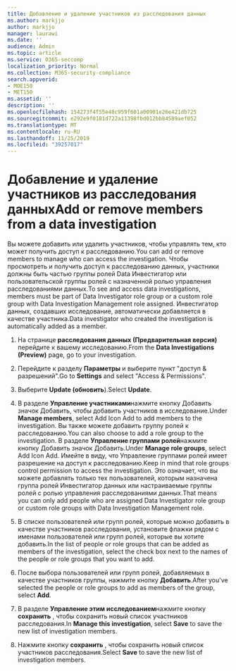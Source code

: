 ```yaml
---
title: Добавление и удаление участников из расследования данных
ms.author: markjjo
author: markjjo
manager: laurawi
ms.date: ''
audience: Admin
ms.topic: article
ms.service: O365-seccomp
localization_priority: Normal
ms.collection: M365-security-compliance
search.appverid:
- MOE150
- MET150
ms.assetid: ''
description: ''
ms.openlocfilehash: 154273f4f55e48c959f601a00901e26e421db725
ms.sourcegitcommit: e292e9f0181d722a11398fbd012bb84589aef052
ms.translationtype: MT
ms.contentlocale: ru-RU
ms.lasthandoff: 11/25/2019
ms.locfileid: "39257017"
---
```

# <a name="add-or-remove-members-from-a-data-investigation"></a><span data-ttu-id="7188c-102">Добавление и удаление участников из расследования данных</span><span class="sxs-lookup"><span data-stu-id="7188c-102">Add or remove members from a data investigation</span></span>

<span data-ttu-id="7188c-103">Вы можете добавить или удалить участников, чтобы управлять тем, кто может получить доступ к расследованию.</span><span class="sxs-lookup"><span data-stu-id="7188c-103">You can add or remove members to manage who can access the investigation.</span></span> <span data-ttu-id="7188c-104">Чтобы просмотреть и получить доступ к расследованию данных, участники должны быть частью группы ролей Data Инвестигатор или пользовательской группы ролей с назначенной ролью управления расследованиями данных.</span><span class="sxs-lookup"><span data-stu-id="7188c-104">To see and access data investigations, members must be part of Data Investigator role group or a custom role group with Data Investigation Management role assigned.</span></span> <span data-ttu-id="7188c-105">Инвестигатор данных, создавших исследование, автоматически добавляется в качестве участника.</span><span class="sxs-lookup"><span data-stu-id="7188c-105">Data investigator who created the investigation is automatically added as a member.</span></span>

1. <span data-ttu-id="7188c-106">На странице **расследования данных (Предварительная версия)** перейдите к вашему исследованию.</span><span class="sxs-lookup"><span data-stu-id="7188c-106">From the **Data Investigations (Preview)** page, go to your investigation.</span></span>

2. <span data-ttu-id="7188c-107">Перейдите к разделу **Параметры** и выберите пункт "доступ & разрешений".</span><span class="sxs-lookup"><span data-stu-id="7188c-107">Go to **Settings** and select "Access & Permissions".</span></span>
 
3. <span data-ttu-id="7188c-108">Выберите **Update (обновить**).</span><span class="sxs-lookup"><span data-stu-id="7188c-108">Select **Update**.</span></span>
 
4. <span data-ttu-id="7188c-109">В разделе **Управление участниками**нажмите кнопку Добавить значок Добавить, чтобы добавить участников в исследование.</span><span class="sxs-lookup"><span data-stu-id="7188c-109">Under **Manage members**, select Add Icon Add to add members to the investigation.</span></span> <span data-ttu-id="7188c-110">Вы также можете добавить группу ролей к расследованию.</span><span class="sxs-lookup"><span data-stu-id="7188c-110">You can also choose to add a role group to the investigation.</span></span> <span data-ttu-id="7188c-111">В разделе **Управление группами ролей**нажмите кнопку Добавить значок Добавить.</span><span class="sxs-lookup"><span data-stu-id="7188c-111">Under **Manage role groups**, select Add Icon Add.</span></span> 
     <span data-ttu-id="7188c-112">Имейте в виду, что Управление группами ролей имеет разрешение на доступ к расследованию.</span><span class="sxs-lookup"><span data-stu-id="7188c-112">Keep in mind that role groups control permission to access the investigation.</span></span> <span data-ttu-id="7188c-113">Это означает, что вы можете добавлять только тех пользователей, которым назначена группа ролей Инвестигатор данных или настраиваемые группы ролей с ролью управления расследованиями данных.</span><span class="sxs-lookup"><span data-stu-id="7188c-113">That means you can only add people who are assigned Data Investigator role group or custom role groups with Data Investigation Management role.</span></span>
 
5. <span data-ttu-id="7188c-114">В списке пользователей или групп ролей, которые можно добавить в качестве участников расследования, установите флажки рядом с именами пользователей или групп ролей, которые вы хотите добавить.</span><span class="sxs-lookup"><span data-stu-id="7188c-114">In the list of people or role groups that can be added as members of the investigation, select the check box next to the names of the people or role groups that you want to add.</span></span>

6. <span data-ttu-id="7188c-115">После выбора пользователей или групп ролей, добавляемых в качестве участников группы, нажмите кнопку **Добавить**.</span><span class="sxs-lookup"><span data-stu-id="7188c-115">After you've selected the people or role groups to add as members of the group, select **Add**.</span></span>

7. <span data-ttu-id="7188c-116">В разделе **Управление этим исследованием**нажмите кнопку **сохранить** , чтобы сохранить новый список участников расследования.</span><span class="sxs-lookup"><span data-stu-id="7188c-116">In **Manage this investigation**, select **Save** to save the new list of investigation members.</span></span>

8. <span data-ttu-id="7188c-117">Нажмите кнопку **сохранить** , чтобы сохранить новый список участников расследования.</span><span class="sxs-lookup"><span data-stu-id="7188c-117">Select **Save** to save the new list of investigation members.</span></span>
